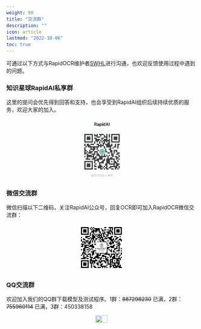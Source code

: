 ```yaml
---
weight: 90
title: "交流群"
description: ""
icon: article
lastmod: "2022-10-06"
toc: true
---
```


可通过以下方式与RapidOCR维护者[SWHL](https://github.com/SWHL)进行沟通，也欢迎反馈使用过程中遇到的问题。

### 知识星球RapidAI私享群
这里的提问会优先得到回答和支持，也会享受到RapidAI组织后续持续优质的服务，欢迎大家的加入。

<div align="center">
    <img src="https://raw.githubusercontent.com/RapidAI/.github/main/assets/KnowledgePlanet.jpg" width="25%" height="25%">
</div>

### 微信交流群
微信扫描以下二维码，关注RapidAI公众号，回复OCR即可加入RapidOCR微信交流群：
<div align="center">
    <img src="https://raw.githubusercontent.com/RapidAI/.github/main/assets/RapidAI_WeChatAccount.jpg" width="25%" height="25%" align="center">
</div>

### QQ交流群
欢迎加入我们的QQ群下载模型及测试程序。1群：~~887298230~~ 已满，2群：~~755960114~~ 已满，3群：450338158

<div align="center">
    <img src="https://github.com/RapidAI/RapidOCR/releases/download/v1.1.0/QQ3.jpg" width="25%" height="25%" align="center">
</div>
